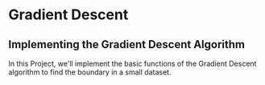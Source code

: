 # Gradient Descent
 
## Implementing the Gradient Descent Algorithm

In this Project, we'll implement the basic functions of the Gradient Descent algorithm to find the boundary in a small dataset.
